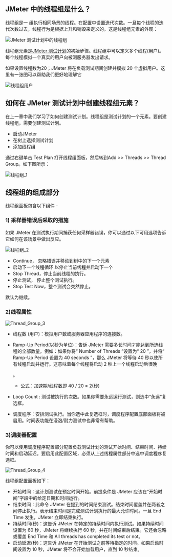 ## JMeter 中的线程组是什么？

线程组是一 组执行相同场景的线程。在配置中设置迭代次数。一旦每个线程的迭代次数过去，线程行为是根据上升和销毁来定义的。这是线程组元素的外观：

![JMeter 测试计划中的线程组](https://www.toolsqa.com/gallery/Jmeter/1.Thread%20Group%20in%20JMeter%20Test%20Plan.png)

线程组元素是[JMeter 测试计划](https://toolsqa.com/jmeter/build-jmeter-test-plan/)的初始步骤。线程组中可以定义多个线程(用户)。每个线程模拟一个真实的用户向被测服务器发出请求。

如果设置线程数为20；JMeter 将在负载测试期间创建并模拟 20 个虚拟用户。这里有一张图可以帮助我们更好地理解它

![线程组用户](https://www.toolsqa.com/gallery/Jmeter/2.Thread_Group_User.png)

## 如何在 JMeter 测试计划中创建线程组元素？

在上一章中我们学习了如何创建测试计划。线程组是测试计划的一个元素。要创建线程组，需要创建测试计划。

-   启动JMeter
-   在树上选择测试计划
-   添加线程组

通过右键单击 Test Plan 打开线程组面板，然后转到Add >> Threads >> Thread Group。如下图所示：

![线程组_1](https://www.toolsqa.com/gallery/Jmeter/3.Thread_Group_1.png)

## 线程组的组成部分

线程组面板包含以下组件 -

### 1) 采样器错误后采取的措施

如果 JMeter 在测试执行期间捕获任何采样器错误，你可以通过以下可用选项告诉它如何在该场景中做出反应。

![线程组_2](https://www.toolsqa.com/gallery/Jmeter/4.Thread_Group_2.png)

-   Continue， 忽略错误并移动到树中的下一个元素
-   启动下一个线程循环 以停止当前线程并启动下一个
-   Stop Thread，停止当前线程的执行。
-   停止测试， 停止整个测试执行。
-   Stop Test Now，整个测试会突然停止。

默认为继续。

### 2)线程属性

![Thread_Group_3](https://www.toolsqa.com/gallery/Jmeter/5.Thread_Group_3.png)

-   线程数 (用户)：模拟用户数或服务器应用程序的连接数。

-   Ramp-Up Period(以秒为单位)：告诉 JMeter 需要多长时间才能达到所选线程的全部数量。例如：如果你将“ Number of Threads ”设置为“ 20 ”，并将“ Ramp-Up Period 设置为 40 seconds ”，那么 JMeter 将等待 40 秒以使所有线程启动并运行。这意味着每个线程将启动 2 秒上一个线程启动后很晚

    。

    -   公式：加速期/线程数即 40 / 20 = 2(秒)

-   Loop Count : 测试被执行的次数。如果你需要永远运行测试，则选中“永远”复选框。

-   调度程序：安排测试执行。当你选中此复选框时，调度程序配置底部面板将被启用。时间表功能在浸泡/耐力测试中也非常有帮助。

### 3)调度器配置

你可以使用调度程序配置部分配置负载测试计划的测试开始时间、结束时间、持续时间和启动延迟。要启用此配置区域，必须从上述线程属性部分中选中调度程序复选框。

![Thread_Group_4](https://www.toolsqa.com/gallery/Jmeter/6.Thread_Group_4.png)

线程组配置面板如下：

-   开始时间：这计划测试在预定时间开始。前提条件是 JMeter 应该在“开始时间”字段中的给定日期和时间运行。
-   结束时间：此命令 JMeter 在提到的时间结束测试。结束时间覆盖并在两者之间停止执行。表示结束时间是完成测试计划执行的最大允许时间。一旦 End Time 发生，JMeter 立即结束执行。
-   持续时间(秒)：这告诉 JMeter 在特定的持续时间内执行测试。如果持续时间设置为 60 秒，JMeter 将继续执行 60 秒，并在时间结束后结束。它还会忽略或覆盖 End Time 和 All threads has completed its test or not。
-   启动延迟(秒)：这告诉 JMeter 在开始测试之前等待指定的时间。如果启动时间设置为 10 秒，JMeter 将不会开始加载用户，直到 10 秒结束。